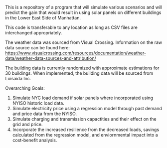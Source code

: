 This is a repository of a program that will simulate various scenarios and will predict the gain that would result in using solar panels on different buildings in the Lower East Side of Manhattan.

This code is transferable to any location as long as CSV files are interchanged appropriately.

The weather data was sourced from Visual Crossing. Information on the raw data source can be found here: https://www.visualcrossing.com/resources/documentation/weather-data/weather-data-sources-and-attribution/

The building data is currently randomized with approximate estimations for 30 buildings. When implemented, the building data will be sourced from Loisaida Inc. 

Overarching Goals: 
1. Simulate NYC load demand if solar panels where incorporated using NYISO historic load data.
2. Simulate electricity price using a regression model through past demand and price data from the NYISO. 
3. Simulate charging and transmission capactities and their effect on the grid and price.
4. Incorporate the increased resilience from the decreased loads, savings calculated from the regression model, and enviornmental impact into a cost-benefit analysis.
